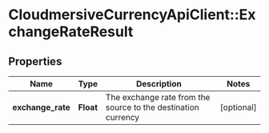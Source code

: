 # CloudmersiveCurrencyApiClient::ExchangeRateResult

## Properties
Name | Type | Description | Notes
------------ | ------------- | ------------- | -------------
**exchange_rate** | **Float** | The exchange rate from the source to the destination currency | [optional] 



